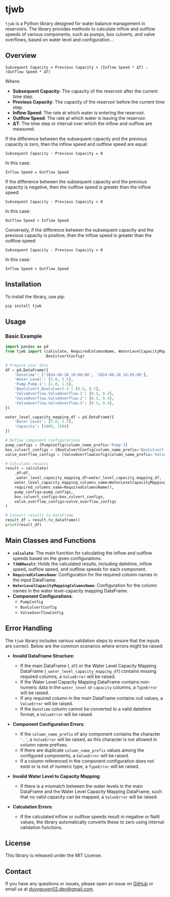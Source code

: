 # tjwb

`tjwb` is a Python library designed for water balance management in reservoirs. The library provides methods to
calculate inflow and outflow speeds of various components, such as pumps, box culverts, and valve overflows, based on water level and configuration...

## Overview

```
Subsequent Capacity = Previous Capacity + (Inflow Speed * ΔT) - (Outflow Speed * ΔT)
```

Where:

- **Subsequent Capacity**: The capacity of the reservoir after the current time step.
- **Previous Capacity**: The capacity of the reservoir before the current time step.
- **Inflow Speed**: The rate at which water is entering the reservoir.
- **Outflow Speed**: The rate at which water is leaving the reservoir.
- **ΔT**: The time step or interval over which the inflow and outflow are measured.

If the difference between the subsequent capacity and the previous capacity is zero, then the inflow speed and outflow speed
are equal:

```
Subsequent Capacity - Previous Capacity = 0
```

In this case:

```
Inflow Speed = Outflow Speed
```

If the difference between the subsequent capacity and the previous capacity is negative, then the outflow speed is greater
than the inflow speed:

```
Subsequent Capacity - Previous Capacity < 0
```

In this case:

```
Outflow Speed > Inflow Speed
```

Conversely, if the difference between the subsequent capacity and the previous capacity is positive, then the inflow speed
is greater than the outflow speed:

```
Subsequent Capacity - Previous Capacity > 0
```

In this case:

```
Inflow Speed > Outflow Speed
```

## Installation

To install the library, use pip:

```bash
pip install tjwb
```

## Usage

### Basic Example

```python
import pandas as pd
from tjwb import (calculate, RequiredColumnsName, WaterLevelCapacityMappingColumnsName, PumpConfig, ValveOverflowConfig,
                  BoxCulvertConfig)

# Prepare your data
df = pd.DataFrame({
    'Datetime': ['2024-08-28 10:00:00', '2024-08-28 10:05:00'],
    'Water Level': [5.0, 5.5],
    'Pump.Pump-1': [1.0, 1.5],
    'BoxCulvert.BoxCulvert-1': [0.5, 0.7],
    'ValveOverflow.ValveOverflow-1': [0.3, 0.4],
    'ValveOverflow.ValveOverflow-2': [0.3, 0.4],
    'ValveOverflow.ValveOverflow-3': [0.3, 0.4],
})

water_level_capacity_mapping_df = pd.DataFrame({
    'Water Level': [5.0, 5.5],
    'Capacity': [1000, 1500]
})

# Define component configurations
pump_configs = [PumpConfig(column_name_prefix='Pump')]
box_culvert_configs = [BoxCulvertConfig(column_name_prefix='BoxCulvert', elevation=2.0, height=1.0)]
valve_overflow_configs = [ValveOverflowConfig(column_name_prefix='ValveOverflow', elevation=1.5, height=0.5)]

# Calculate results
result = calculate(
    _df=df,
    _water_level_capacity_mapping_df=water_level_capacity_mapping_df,
    water_level_capacity_mapping_columns_name=WaterLevelCapacityMappingColumnsName(),
    required_columns_name=RequiredColumnsName(),
    pump_configs=pump_configs,
    box_culvert_configs=box_culvert_configs,
    valve_overflow_configs=valve_overflow_configs
)

# Convert results to DataFrame
result_df = result.to_dataframe()
print(result_df)
```

## Main Classes and Functions

- **`calculate`**: The main function for calculating the inflow and outflow speeds based on the given configurations.
- **`TJWBResult`**: Holds the calculated results, including datetime, inflow speed, outflow speed, and outflow speeds for each
  component.
- **`RequiredColumnsName`**: Configuration for the required column names in the input DataFrame.
- **`WaterLevelCapacityMappingColumnsName`**: Configuration for the column names in the water level-capacity mapping
  DataFrame.
- **Component Configurations**:
    - `PumpConfig`
    - `BoxCulvertConfig`
    - `ValveOverflowConfig`

## Error Handling

The `tjwb` library includes various validation steps to ensure that the inputs are correct. Below are the common
scenarios where errors might be raised:

- **Invalid DataFrame Structure**:
    - If the main DataFrame (`_df`) or the Water Level Capacity Mapping DataFrame (`_water_level_capacity_mapping_df`)
      contains missing required columns, a `ValueError` will be raised.
    - If the Water Level Capacity Mapping DataFrame contains non-numeric data in the `water_level` or `capacity`
      columns, a `TypeError` will be raised.
    - If any required column in the main DataFrame contains null values, a `ValueError` will be raised.
    - If the `Datetime` column cannot be converted to a valid datetime format, a `ValueError` will be raised.

- **Component Configuration Errors**:
    - If the `column_name_prefix` of any component contains the character `'.'`, a `ValueError` will be raised, as this
      character is not allowed in column name prefixes.
    - If there are duplicate `column_name_prefix` values among the configured components, a `ValueError` will be raised.
    - If a column referenced in the component configuration does not exist or is not of numeric type, a `TypeError` will
      be raised.

- **Invalid Water Level to Capacity Mapping**:
    - If there is a mismatch between the water levels in the main DataFrame and the Water Level Capacity Mapping
      DataFrame, such that no valid capacity can be mapped, a `ValueError` will be raised.

- **Calculation Errors**:
    - If the calculated inflow or outflow speeds result in negative or NaN values, the library automatically converts
      these to zero using internal validation functions.

## License

This library is released under the MIT License.

## Contact

If you have any questions or issues, please open an issue on [GitHub](https://github.com/duynguyen02/tjwb/issues) or
email us at [duynguyen02.dev@gmail.com](mailto:duynguyen02.dev@gmail.com).
